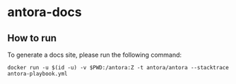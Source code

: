 # antora-docs

## How to run
To generate a docs site, please run the following command:
```
docker run -u $(id -u) -v $PWD:/antora:Z -t antora/antora --stacktrace antora-playbook.yml 
```